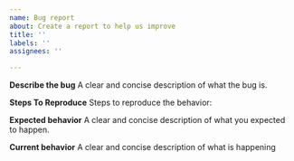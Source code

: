 ```yaml
---
name: Bug report
about: Create a report to help us improve
title: ''
labels: ''
assignees: ''

---
```


**Describe the bug**
A clear and concise description of what the bug is.

**Steps To Reproduce**
Steps to reproduce the behavior:


**Expected behavior**
A clear and concise description of what you expected to happen.


**Current behavior**
A clear and concise description of what is happening
